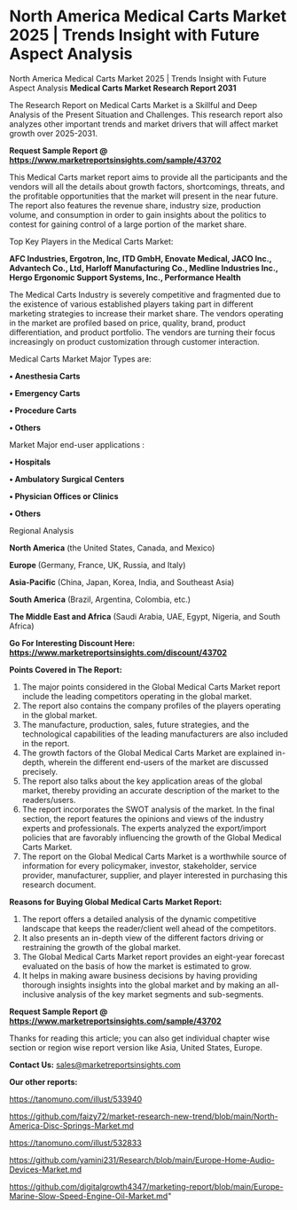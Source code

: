 # North America Medical Carts Market 2025 | Trends Insight with Future Aspect Analysis
 North America Medical Carts Market 2025 | Trends Insight with Future Aspect Analysis
<strong>Medical Carts Market Research Report 2031</strong>

The Research Report on Medical Carts Market is a Skillful and Deep Analysis of the Present Situation and Challenges. This research report also analyzes other important trends and market drivers that will affect market growth over 2025-2031.

<strong>Request Sample Report @ <a href=https://www.marketreportsinsights.com/sample/43702>https://www.marketreportsinsights.com/sample/43702</a></strong>

This Medical Carts market report aims to provide all the participants and the vendors will all the details about growth factors, shortcomings, threats, and the profitable opportunities that the market will present in the near future. The report also features the revenue share, industry size, production volume, and consumption in order to gain insights about the politics to contest for gaining control of a large portion of the market share.

Top Key Players in the Medical Carts Market:

<strong>AFC Industries, Ergotron, Inc, ITD GmbH, Enovate Medical, JACO Inc., Advantech Co., Ltd, Harloff Manufacturing Co., Medline Industries Inc., Hergo Ergonomic Support Systems, Inc., Performance Health</strong>

The Medical Carts Industry is severely competitive and fragmented due to the existence of various established players taking part in different marketing strategies to increase their market share. The vendors operating in the market are profiled based on price, quality, brand, product differentiation, and product portfolio. The vendors are turning their focus increasingly on product customization through customer interaction.

Medical Carts Market Major Types are:

<strong>•  Anesthesia Carts

•  Emergency Carts

•  Procedure Carts

•  Others</strong>

Market Major end-user applications :

<strong>•  Hospitals

•  Ambulatory Surgical Centers

•  Physician Offices or Clinics

•  Others</strong>

Regional Analysis

</u><strong><b>North America</b></strong> (the United States, Canada, and Mexico)

<strong><b>Europe </b></strong>(Germany, France, UK, Russia, and Italy)

<strong><b>Asia-Pacific</b></strong> (China, Japan, Korea, India, and Southeast Asia)

<strong><b>South America</b></strong> (Brazil, Argentina, Colombia, etc.)

<strong><b>The Middle East and Africa</b></strong> (Saudi Arabia, UAE, Egypt, Nigeria, and South Africa)

<strong>Go For Interesting Discount Here: <a href=https://www.marketreportsinsights.com/discount/43702>https://www.marketreportsinsights.com/discount/43702</a></strong>

<strong>Points Covered in The Report:</strong>
<ol>
  <li>The major points considered in the Global Medical Carts Market report include the leading competitors operating in the global market.</li>
  <li>The report also contains the company profiles of the players operating in the global market.</li>
  <li>The manufacture, production, sales, future strategies, and the technological capabilities of the leading manufacturers are also included in the report.</li>
  <li>The growth factors of the Global Medical Carts Market are explained in-depth, wherein the different end-users of the market are discussed precisely.</li>
  <li>The report also talks about the key application areas of the global market, thereby providing an accurate description of the market to the readers/users.</li>
  <li>The report incorporates the SWOT analysis of the market. In the final section, the report features the opinions and views of the industry experts and professionals. The experts analyzed the export/import policies that are favorably influencing the growth of the Global Medical Carts Market.</li>
  <li>The report on the Global Medical Carts Market is a worthwhile source of information for every policymaker, investor, stakeholder, service provider, manufacturer, supplier, and player interested in purchasing this research document.</li>
</ol>
<strong>Reasons for Buying Global Medical Carts Market Report:</strong>

<ol>
  <li>The report offers a detailed analysis of the dynamic competitive landscape that keeps the reader/client well ahead of the competitors.</li>
  <li>It also presents an in-depth view of the different factors driving or restraining the growth of the global market.</li>
  <li>The Global Medical Carts Market report provides an eight-year forecast evaluated on the basis of how the market is estimated to grow.</li>
  <li>It helps in making aware business decisions by having providing thorough insights insights into the global market and by making an all-inclusive analysis of the key market segments and sub-segments.</li>
</ol>
<strong>Request Sample Report @ <a href=https://www.marketreportsinsights.com/sample/43702>https://www.marketreportsinsights.com/sample/43702</a></strong>


Thanks for reading this article; you can also get individual chapter wise section or region wise report version like Asia, United States, Europe.

<strong>Contact Us:</strong>
sales@marketreportsinsights.com

<strong>Our other reports:</strong>

<a href=https://tanomuno.com/illust/533940>https://tanomuno.com/illust/533940</a>

<a href=https://github.com/faizy72/market-research-new-trend/blob/main/North-America-Disc-Springs-Market.md>https://github.com/faizy72/market-research-new-trend/blob/main/North-America-Disc-Springs-Market.md</a>

<a href=https://tanomuno.com/illust/532833>https://tanomuno.com/illust/532833</a>

<a href=https://github.com/yamini231/Research/blob/main/Europe-Home-Audio-Devices-Market.md>https://github.com/yamini231/Research/blob/main/Europe-Home-Audio-Devices-Market.md</a>

<a href=https://github.com/digitalgrowth4347/marketing-report/blob/main/Europe-Marine-Slow-Speed-Engine-Oil-Market.md>https://github.com/digitalgrowth4347/marketing-report/blob/main/Europe-Marine-Slow-Speed-Engine-Oil-Market.md</a>"
